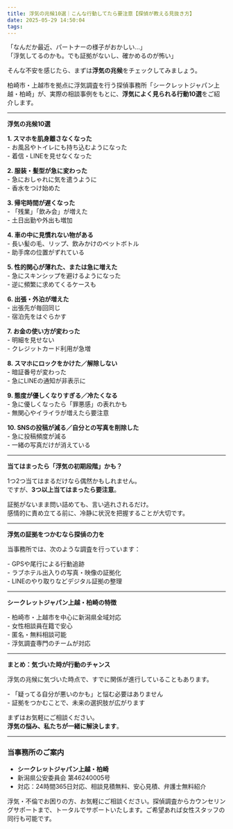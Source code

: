 ```yaml
---
title: 浮気の兆候10選｜こんな行動してたら要注意【探偵が教える見抜き方】
date: 2025-05-29 14:50:04
tags:
---
```


「なんだか最近、パートナーの様子がおかしい…」    
「浮気してるのかも。でも証拠がないし、確かめるのが怖い」

そんな不安を感じたら、まずは**浮気の兆候**をチェックしてみましょう。

柏崎市・上越市を拠点に浮気調査を行う探偵事務所「シークレットジャパン上越・柏崎」が、実際の相談事例をもとに、**浮気によく見られる行動10選**をご紹介します。

---

**浮気の兆候10選**

**1\. スマホを肌身離さなくなった**  
\- お風呂やトイレにも持ち込むようになった  
\- 着信・LINEを見せなくなった

**2\. 服装・髪型が急に変わった**  
\- 急におしゃれに気を遣うように    
\- 香水をつけ始めた

**3\. 帰宅時間が遅くなった**  
\- 「残業」「飲み会」が増えた    
\- 土日出勤や外出も増加

**4\. 車の中に見慣れない物がある**  
\- 長い髪の毛、リップ、飲みかけのペットボトル    
\- 助手席の位置がずれている

**5\. 性的関心が薄れた、または急に増えた**  
\- 急にスキンシップを避けるようになった    
\- 逆に頻繁に求めてくるケースも

**6\. 出張・外泊が増えた**  
\- 出張先が毎回同じ    
\- 宿泊先をはぐらかす

**7\. お金の使い方が変わった**  
\- 明細を見せない    
\- クレジットカード利用が急増

**8\. スマホにロックをかけた／解除しない**  
\- 暗証番号が変わった    
\- 急にLINEの通知が非表示に

**9\. 態度が優しくなりすぎる／冷たくなる**  
\- 急に優しくなったら「罪悪感」の表れかも    
\- 無関心やイライラが増えたら要注意

**10\. SNSの投稿が減る／自分との写真を削除した**  
\- 急に投稿頻度が減る    
\- 一緒の写真だけが消えている

---

**当てはまったら「浮気の初期段階」かも？**

1つ2つ当てはまるだけなら偶然かもしれません。    
ですが、**3つ以上当てはまったら要注意**。

証拠がないまま問い詰めても、言い逃れされるだけ。    
感情的に責め立てる前に、冷静に状況を把握することが大切です。

---

**浮気の証拠をつかむなら探偵の力を**

当事務所では、次のような調査を行っています：

\- GPSや尾行による行動追跡    
\- ラブホテル出入りの写真・映像の証拠化    
\- LINEのやり取りなどデジタル証拠の整理

---

**シークレットジャパン上越・柏崎の特徴**

\- 柏崎市・上越市を中心に新潟県全域対応    
\- 女性相談員在籍で安心    
\- 匿名・無料相談可能    
\- 浮気調査専門のチームが対応

---

**まとめ：気づいた時が行動のチャンス**

浮気の兆候に気づいた時点で、すでに関係が進行していることもあります。

\- 「疑ってる自分が悪いのかも」と悩む必要はありません    
\- 証拠をつかむことで、未来の選択肢が広がります

まずはお気軽にご相談ください。    
**浮気の悩み、私たちが一緒に解決します**。

---

### **当事務所のご案内**

* **シークレットジャパン上越・柏崎**
* 新潟県公安委員会 第46240005号
* 対応：24時間365日対応、相談見積無料、安心見積、弁護士無料紹介

浮気・不倫でお困りの方、お気軽にご相談ください。探偵調査からカウンセリングサポートまで、トータルでサポートいたします。ご希望あれば女性スタッフの同行も可能です。

